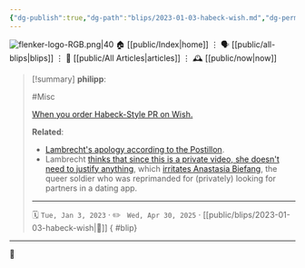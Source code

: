 ```yaml
---
{"dg-publish":true,"dg-path":"blips/2023-01-03-habeck-wish.md","dg-permalink":"2023/01/03/habeck-wish/","permalink":"/2023/01/03/habeck-wish/","title":"philipp @ 2023-01-03"}
---
```



<div class="transclusion internal-embed is-loaded"><div class="markdown-embed">




![flenker-logo-RGB.png|40](/img/user/attachments/flenker-logo-RGB.png)
🏠 [[public/Index\|home]]  ⋮ 🗣️ [[public/all-blips\|blips]] ⋮  📝 [[public/All Articles\|articles]]  ⋮ 🕰️ [[public/now\|now]]


</div></div>


> [!summary] **philipp**:
>
> #Misc
>
> [When you order Habeck-Style PR on Wish.](https://twitter.com/RikeFranke/status/1609635971221409792)
>
> **Related**:
>
> - [Lambrecht's apology according to the Postillon](https://www.youtube.com/watch?v=BBklGqKJtnU).
> - Lambrecht [thinks that since this is a private video, she doesn't need to justify anything](https://www.spiegel.de/politik/deutschland/christine-lambrecht-da-ist-nichts-aufzuarbeiten-a-89d9e047-c462-462a-b3f2-e6c0de0e5f5d), which [irritates Anastasia Biefang](https://twitter.com/AnaBiefang/status/1609994405074636801?cxt=HHwWgsC4zbPY7NcsAAAA), the queer soldier who was reprimanded for (privately) looking for partners in a dating app.
> - - -
>
> 🗓️ <code>Tue, Jan 3, 2023</code>  · ✏️ <code> Wed, Apr 30, 2025</code>  · [[public/blips/2023-01-03-habeck-wish\|🔗]]
{ #blip}


- - -

 👾
